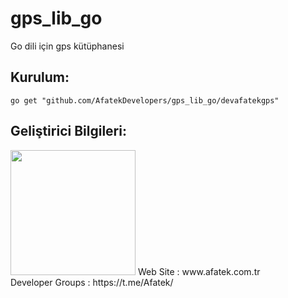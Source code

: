 # gps_lib_go

Go dili için gps kütüphanesi

## Kurulum:

```shell
go get "github.com/AfatekDevelopers/gps_lib_go/devafatekgps"
```

## Geliştirici Bilgileri:
<img src="https://github.com/AfatekDevelopers/companyfiles/blob/master/afatek-logo.png?raw=true" width="200"/>
Web Site        : www.afatek.com.tr <br />
Developer Groups : https://t.me/Afatek/ <br />
